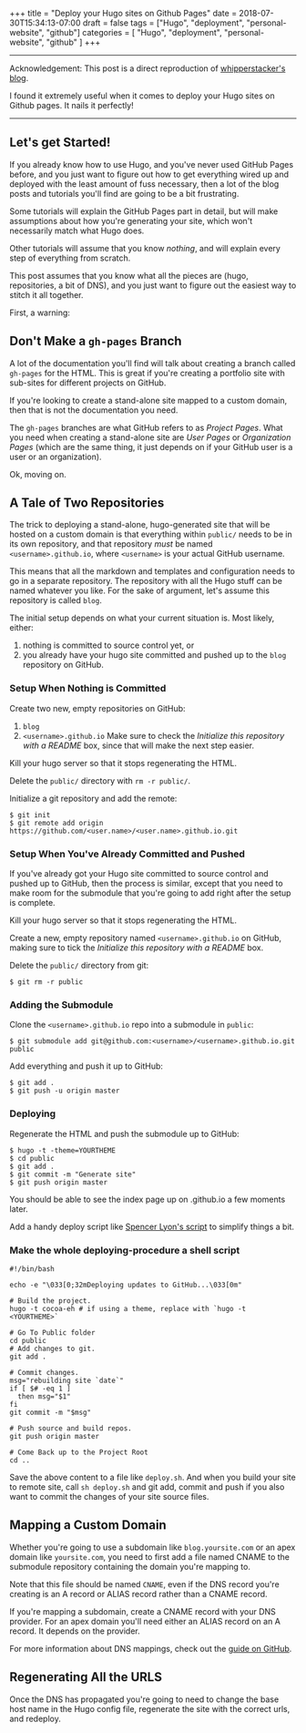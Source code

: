 +++
title = "Deploy your Hugo sites on Github Pages"
date = 2018-07-30T15:34:13-07:00
draft = false
tags = ["Hugo", "deployment", "personal-website", "github"]
categories = [
    "Hugo",
    "deployment",
    "personal-website",
    "github"
]
+++

---
Acknowledgement: This post is a direct reproduction of [whipperstacker's blog][1]. 
  
I found it extremely useful when it comes to deploy your Hugo sites on Github pages. It nails it perfectly!

---
## Let's get Started!
If you already know how to use Hugo, and you've never used GitHub Pages before, and
you just want to figure out how to get everything wired up and deployed with the least
amount of fuss necessary, then a lot of the blog posts and tutorials you'll find are
going to be a bit frustrating.

Some tutorials will explain the GitHub Pages part in detail, but will make assumptions
about how you're generating your site, which won't necessarily match what Hugo does.

Other tutorials will assume that you know _nothing_, and will explain every step of
everything from scratch.

This post assumes that you know what all the pieces are (hugo, repositories, a bit of DNS),
and you just want to figure out the easiest way to stitch it all together.

First, a warning:

## Don't Make a `gh-pages` Branch

A lot of the documentation you'll find will talk about creating a branch
called `gh-pages` for the HTML. This is great if you're creating a portfolio
site with sub-sites for different projects on GitHub.

If you're looking to create a stand-alone site mapped to a custom domain,
then that is not the documentation you need.

The `gh-pages` branches are what GitHub refers to as _Project Pages_. What
you need when creating a stand-alone site are _User Pages_ or _Organization Pages_
(which are the same thing, it just depends on if your GitHub user is a user
or an organization).

Ok, moving on.

## A Tale of Two Repositories

The trick to deploying a stand-alone, hugo-generated site that will be hosted
on a custom domain is that everything within `public/` needs to be in its own
repository, and that repository _must_ be named `<username>.github.io`, where
`<username>` is your actual GitHub username.

This means that all the markdown and templates and configuration needs to go in
a separate repository. The repository with all the Hugo stuff can be named
whatever you like. For the sake of argument, let's assume this repository is called `blog`.

The initial setup depends on what your current situation is. Most likely, either:

1. nothing is committed to source control yet, or
1. you already have your hugo site committed and pushed up to the `blog` repository
   on GitHub.

### Setup When Nothing is Committed

Create two new, empty repositories on GitHub:

1. `blog`
1. `<username>.github.io` Make sure to check the *Initialize this repository with a
   README* box, since that will make the next step easier.

Kill your hugo server so that it stops regenerating the HTML.

Delete the `public/` directory with `rm -r public/`.

Initialize a git repository and add the remote:

    $ git init
    $ git remote add origin https://github.com/<user.name>/<user.name>.github.io.git

### Setup When You've Already Committed and Pushed

If you've already got your Hugo site committed to source control and pushed up to
GitHub, then the process is similar, except that you need to make room for the submodule
that you're going to add right after the setup is complete.

Kill your hugo server so that it stops regenerating the HTML.

Create a new, empty repository named `<username>.github.io` on GitHub, making sure
to tick the *Initialize this repository with a README* box.

Delete the `public/` directory from git:

    $ git rm -r public

### Adding the Submodule

Clone the `<username>.github.io` repo into a submodule in `public`:

    $ git submodule add git@github.com:<username>/<username>.github.io.git public

Add everything and push it up to GitHub:

    $ git add .
    $ git push -u origin master

### Deploying

Regenerate the HTML and push the submodule up to GitHub:

    $ hugo -t -theme=YOURTHEME
    $ cd public
    $ git add .
    $ git commit -m "Generate site"
    $ git push origin master

You should be able to see the index page up on <username>.github.io a few moments later.

Add a handy deploy script like [Spencer Lyon's script][deploy] to simplify things a bit.

### Make the whole deploying-procedure a shell script
```
#!/bin/bash

echo -e "\033[0;32mDeploying updates to GitHub...\033[0m"

# Build the project.
hugo -t cocoa-eh # if using a theme, replace with `hugo -t <YOURTHEME>`

# Go To Public folder
cd public
# Add changes to git.
git add .

# Commit changes.
msg="rebuilding site `date`"
if [ $# -eq 1 ]
  then msg="$1"
fi
git commit -m "$msg"

# Push source and build repos.
git push origin master

# Come Back up to the Project Root
cd ..
```
Save the above content to a file like `deploy.sh`. And when you build your site to remote site, call `sh deploy.sh` and git add, commit and push if you also want to commit the changes of your site source files. 
## Mapping a Custom Domain

Whether you're going to use a subdomain like `blog.yoursite.com` or an apex domain like
`yoursite.com`, you need to first add a file named CNAME to the submodule repository containing
the domain you're mapping to.

Note that this file should be named `CNAME`, even if the DNS record you're creating is an A record
or ALIAS record rather than a CNAME record.

If you're mapping a subdomain, create a CNAME record with your DNS provider. For an apex domain
you'll need either an ALIAS record on an A record. It depends on the provider.

For more information about DNS mappings, check out the [guide on GitHub][dns].

## Regenerating All the URLS

Once the DNS has propagated you're going to need to change the base host name in the Hugo config
file, regenerate the site with the correct urls, and redeploy.

[1]: https://github.com/whipperstacker/blog
[hugo]: http://gohugo.io/
[deploy]: https://github.com/spencerlyon2/hugo_gh_blog/blob/master/deploy.sh
[dns]: https://help.github.com/articles/setting-up-a-custom-domain-with-github-pages/
